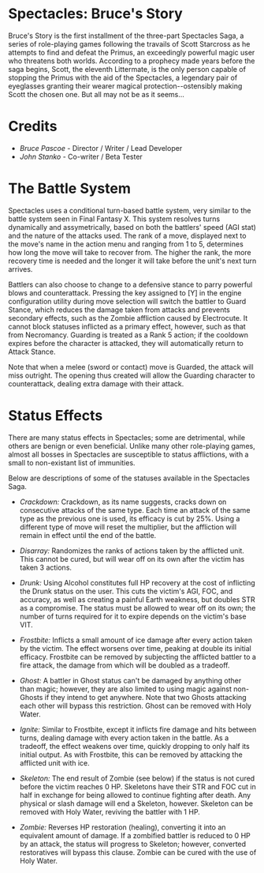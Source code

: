 Spectacles: Bruce's Story
=========================

Bruce's Story is the first installment of the three-part Spectacles Saga, a
series of role-playing games following the travails of Scott Starcross as he
attempts to find and defeat the Primus, an exceedingly powerful magic user who
threatens both worlds. According to a prophecy made years before the saga
begins, Scott, the eleventh Littermate, is the only person capable of stopping
the Primus with the aid of the Spectacles, a legendary pair of eyeglasses
granting their wearer magical protection--ostensibly making Scott the chosen
one. But all may not be as it seems...


Credits
=======

- *Bruce Pascoe* - Director / Writer / Lead Developer
- *John Stanko* - Co-writer / Beta Tester


The Battle System
=================

Spectacles uses a conditional turn-based battle system, very similar to the
battle system seen in Final Fantasy X. This system resolves turns dynamically
and assymetrically, based on both the battlers' speed (AGI stat) and the nature
of the attacks used. The rank of a move, displayed next to the move's name in
the action menu and ranging from 1 to 5, determines how long the move will take
to recover from. The higher the rank, the more recovery time is needed and the
longer it will take before the unit's next turn arrives.

Battlers can also choose to change to a defensive stance to parry powerful blows
and counterattack. Pressing the key assigned to [Y] in the engine configuration
utility during move selection will switch the battler to Guard Stance, which
reduces the damage taken from attacks and prevents secondary effects, such as
the Zombie affliction caused by Electrocute. It cannot block statuses inflicted
as a primary effect, however, such as that from Necromancy. Guarding is treated
as a Rank 5 action; if the cooldown expires before the character is attacked,
they will automatically return to Attack Stance.

Note that when a melee (sword or contact) move is Guarded, the attack will miss
outright. The opening thus created will allow the Guarding character to
counterattack, dealing extra damage with their attack.


Status Effects
==============

There are many status effects in Spectacles; some are detrimental, while others
are benign or even beneficial. Unlike many other role-playing games, almost all
bosses in Spectacles are susceptible to status afflictions, with a small to 
non-existant list of immunities.

Below are descriptions of some of the statuses available in the Spectacles Saga.

- *Crackdown:* Crackdown, as its name suggests, cracks down on consecutive
               attacks of the same type. Each time an attack of the same type as
               the previous one is used, its efficacy is cut by 25%. Using a
               different type of move will reset the multiplier, but the
               affliction will remain in effect until the end of the battle.
			   
- *Disarray:*  Randomizes the ranks of actions taken by the afflicted unit. This
               cannot be cured, but will wear off on its own after the victim
               has taken 3 actions.
			   
- *Drunk:*     Using Alcohol constitutes full HP recovery at the cost of
               inflicting the Drunk status on the user. This cuts the victim's
               AGI, FOC, and accuracy, as well as creating a painful Earth
               weakness, but doubles STR as a compromise. The status must be
               allowed to wear off on its own; the number of turns required for
               it to expire depends on the victim's base VIT.
               
- *Frostbite:* Inflicts a small amount of ice damage after every action taken by
               the victim. The effect worsens over time, peaking at double its
               initial efficacy. Frostbite can be removed by subjecting the
               afflicted battler to a fire attack, the damage from which will be
               doubled as a tradeoff.
			   
- *Ghost:*     A battler in Ghost status can't be damaged by anything other than
               magic; however, they are also limited to using magic against
               non-Ghosts if they intend to get anywhere. Note that two Ghosts
               attacking each other will bypass this restriction. Ghost can be
               removed with Holy Water.
			   
- *Ignite:*    Similar to Frostbite, except it inflicts fire damage and hits
               between turns, dealing damage with every action taken in the
               battle. As a tradeoff, the effect weakens over time, quickly
               dropping to only half its initial output. As with Frostbite, this
               can be removed by attacking the afflicted unit with ice.
			   
- *Skeleton:*  The end result of Zombie (see below) if the status is not cured
               before the victim reaches 0 HP. Skeletons have their STR and FOC
               cut in half in exchange for being allowed to continue fighting
               after death. Any physical or slash damage will end a Skeleton,
               however. Skeleton can be removed with Holy Water, reviving the
               battler with 1 HP.
			   
- *Zombie:*    Reverses HP restoration (healing), converting it into an
               equivalent amount of damage. If a zombified battler is reduced to
               0 HP by an attack, the status will progress to Skeleton; however,
               converted restoratives will bypass this clause. Zombie can be
               cured with the use of  Holy Water.
